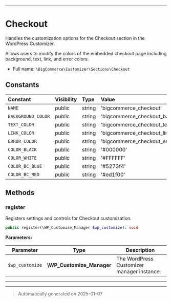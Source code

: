 ***

# Checkout

Handles the customization options for the Checkout section in the WordPress Customizer.

Allows users to modify the colors of the embedded checkout page including background, text,
link, and error colors.

* Full name: `\BigCommerce\Customizer\Sections\Checkout`


## Constants

| Constant | Visibility | Type | Value |
|:---------|:-----------|:-----|:------|
|`NAME`|public|string|&#039;bigcommerce_checkout&#039;|
|`BACKGROUND_COLOR`|public|string|&#039;bigcommerce_checkout_background_color&#039;|
|`TEXT_COLOR`|public|string|&#039;bigcommerce_checkout_text_color&#039;|
|`LINK_COLOR`|public|string|&#039;bigcommerce_checkout_link_color&#039;|
|`ERROR_COLOR`|public|string|&#039;bigcommerce_checkout_error_color&#039;|
|`COLOR_BLACK`|public|string|&#039;#000000&#039;|
|`COLOR_WHITE`|public|string|&#039;#FFFFFF&#039;|
|`COLOR_BC_BLUE`|public|string|&#039;#5273f4&#039;|
|`COLOR_BC_RED`|public|string|&#039;#ed1f00&#039;|


## Methods


### register

Registers settings and controls for Checkout customization.

```php
public register(\WP_Customize_Manager $wp_customize): void
```








**Parameters:**

| Parameter | Type | Description |
|-----------|------|-------------|
| `$wp_customize` | **\WP_Customize_Manager** | The WordPress Customizer manager instance. |





***


***
> Automatically generated on 2025-01-07
